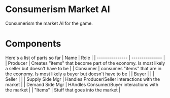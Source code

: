 # Consumerism Market AI
Consumerism the market AI for the game.  

# Components
Here's a list of parts so far
| Name            | Role            |
| --------------- | --------------- |
| Producer        | Creates "items" that become part of the economy.  Is most likely a seller but doesn't have to be |
| Consumer        | consumes "items" that are in the economy.  Is most likely a buyer but doesn't have to be |
| Buyer           |                 |
| Seller          |                 |
| Supply Side Mgr | Handles Producer/Seller interactions with the market |
| Demand Side Mgr | HAndles Consumer/Buyer interactions with the market |
| "Items"         | Stuff that goes into the market |
